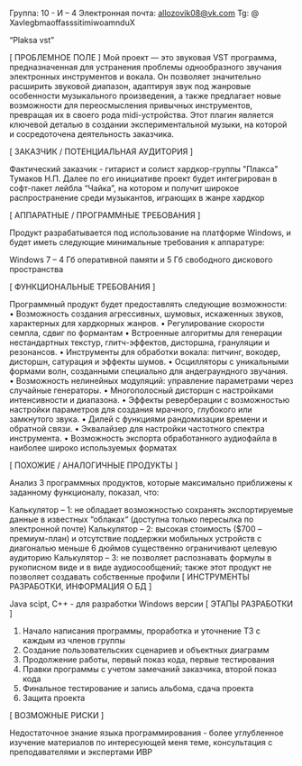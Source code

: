 Группа: 10 - И – 4
Электронная почта: allozovik08@vk.com
Tg: @ XavlegbmaoffasssitimiwoamnduX

“Plaksa vst”

[ ПРОБЛЕМНОЕ ПОЛЕ ]
Мой проект — это звуковая VST программа, предназначенная для устранения проблемы однообразного звучания электронных инструментов и вокала. Он позволяет значительно расширить звуковой диапазон, адаптируя звук под жанровые особенности музыкального произведения, а также предлагает новые возможности для переосмысления привычных инструментов, превращая их в своего рода midi-устройства. Этот плагин является ключевой деталью в создании экспериментальной музыки, на которой и сосредоточена деятельность заказчика.

[ ЗАКАЗЧИК / ПОТЕНЦИАЛЬНАЯ АУДИТОРИЯ ]

Фактический заказчик - гитарист и солист хардкор-группы "Плакса" Тумаков Н.П. Далее по его инициативе проект будет интегрирован в софт-пакет лейбла “Чайка”, на котором и получит широкое распространение среди музыкантов, играющих в жанре хардкор
 
[ АППАРАТНЫЕ / ПРОГРАММНЫЕ ТРЕБОВАНИЯ ]

Продукт разрабатывается под использование на платформе Windows, и будет иметь следующие минимальные требования к аппаратуре:

Windows 7 – 4 Гб оперативной памяти и 5 Гб свободного дискового пространства

[ ФУНКЦИОНАЛЬНЫЕ ТРЕБОВАНИЯ ]

Программный продукт будет предоставлять следующие возможности:
•	Возможность создания агрессивных, шумовых, искаженных звуков, характерных для хардкорных жанров.
•	Регулирование скорости семпла, сдвиг по формантам 
•	 Встроенные алгоритмы для генерации нестандартных текстур, глитч-эффектов, дисторшна, грануляции и резонансов.
•	Инструменты для обработки вокала: питчинг, вокодер, дисторшн, сатурация и эффекты шумов.
•	Осцилляторы с уникальными формами волн, созданными специально для андеграундного звучания.
•	 Возможность нелинейных модуляций: управление параметрами через случайные генераторы.
•	Многополосный дисторшн с настройками интенсивности и диапазона.
•	Эффекты реверберации с возможностью настройки параметров для создания мрачного, глубокого или замкнутого звука.
•	 Дилей с функциями рандомизации времени и обратной связи.
•	Эквалайзер для настройки частотного спектра инструмента.
•	Возможность экспорта обработанного аудиофайла в наиболее широко используемых форматах 

 [ ПОХОЖИЕ / АНАЛОГИЧНЫЕ ПРОДУКТЫ ]

Анализ 3 программных продуктов, которые максимально приближены к заданному функционалу, показал, что:

Калькулятор – 1: не обладает возможностью сохранять экспортируемые данные в известных “облаках“ (доступна только пересылка по электронной почте)
Калькулятор – 2: высокая стоимость ($700 – премиум-план) и отсутствие поддержки мобильных устройств с диагональю меньше 6 дюймов существенно ограничивают целевую аудиторию
Калькулятор – 3: не позволяет распознавать формулы в рукописном виде и в виде аудиосообщений; также этот продукт не позволяет создавать собственные профили
[ ИНСТРУМЕНТЫ РАЗРАБОТКИ, ИНФОРМАЦИЯ О БД ]

Java scipt, C++ - для разработки Windows версии
[ ЭТАПЫ РАЗРАБОТКИ ]

1) Начало написания программы, проработка и уточнение ТЗ с каждым из членов группы 
2) Создание пользовательских сценариев и объектных диаграмм 
3) Продолжение работы, первый показ кода, первые тестирования 
4) Правки программы с учетом замечаний заказчика, второй показ кода 
5) Финальное тестирование и запись альбома, сдача проекта 
6) Защита проекта

[ ВОЗМОЖНЫЕ РИСКИ ]

Недостаточное знание языка программирования - более углубленное изучение материалов по интересующей меня теме, консультация с преподавателями и экспертами ИВР
